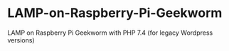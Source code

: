 # LAMP-on-Raspberry-Pi-Geekworm
LAMP on Raspberry Pi Geekworm with PHP 7.4 (for legacy Wordpress versions)
